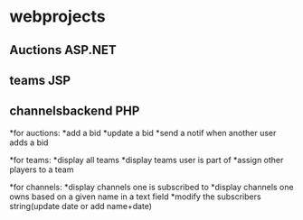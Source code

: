 # webprojects

Auctions ASP.NET
---------------
teams JSP
---------------
channelsbackend PHP
---------------

*for auctions:
  *add a bid
  *update a bid
  *send a notif when another user adds a bid
  
*for teams:
  *display all teams
  *display teams user is part of
  *assign other players to a team
  
*for channels:
  *display channels one is subscribed to
  *display channels one owns based on a given name in a text field
  *modify the subscribers string(update date or add name+date)
